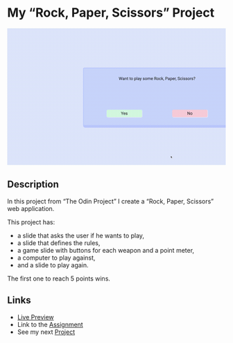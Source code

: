 # My “Rock, Paper, Scissors” Project
![preview gif](./media/prev.gif) 

## Description
In this project from “The Odin Project” I create a “Rock, Paper, Scissors” web application.

This project has:
- a slide that asks the user if he wants to play,
- a slide that defines the rules, 
- a game slide with buttons for each weapon and a point meter,
- a computer to play against,
- and a slide to play again.

The first one to reach 5 points wins.

## Links
- [Live Preview](https://tomsoerr.github.io/odin-rock-paper-scissors/)
- Link to the [Assignment](https://www.theodinproject.com/lessons/foundations-rock-paper-scissors)
- See my next [Project](https://github.com/TomSoerr/odin-etch-a-sketch)
